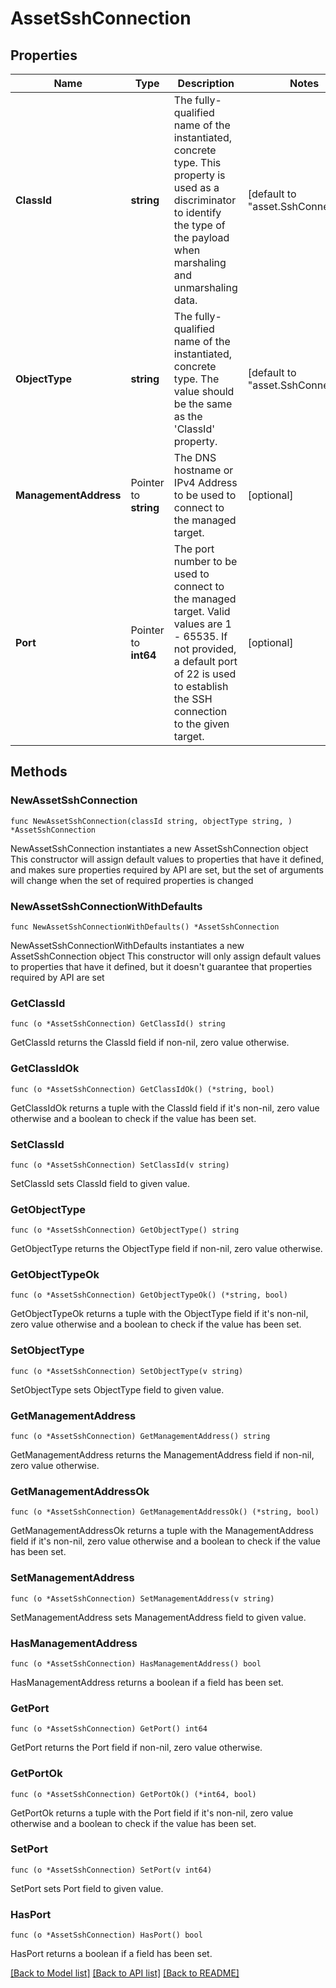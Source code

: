 # AssetSshConnection

## Properties

Name | Type | Description | Notes
------------ | ------------- | ------------- | -------------
**ClassId** | **string** | The fully-qualified name of the instantiated, concrete type. This property is used as a discriminator to identify the type of the payload when marshaling and unmarshaling data. | [default to "asset.SshConnection"]
**ObjectType** | **string** | The fully-qualified name of the instantiated, concrete type. The value should be the same as the &#39;ClassId&#39; property. | [default to "asset.SshConnection"]
**ManagementAddress** | Pointer to **string** | The DNS hostname or IPv4 Address to be used to connect to the managed target. | [optional] 
**Port** | Pointer to **int64** | The port number to be used to connect to the managed target. Valid values are 1 - 65535. If not provided, a default port of 22 is used to establish the SSH connection to the given target. | [optional] 

## Methods

### NewAssetSshConnection

`func NewAssetSshConnection(classId string, objectType string, ) *AssetSshConnection`

NewAssetSshConnection instantiates a new AssetSshConnection object
This constructor will assign default values to properties that have it defined,
and makes sure properties required by API are set, but the set of arguments
will change when the set of required properties is changed

### NewAssetSshConnectionWithDefaults

`func NewAssetSshConnectionWithDefaults() *AssetSshConnection`

NewAssetSshConnectionWithDefaults instantiates a new AssetSshConnection object
This constructor will only assign default values to properties that have it defined,
but it doesn't guarantee that properties required by API are set

### GetClassId

`func (o *AssetSshConnection) GetClassId() string`

GetClassId returns the ClassId field if non-nil, zero value otherwise.

### GetClassIdOk

`func (o *AssetSshConnection) GetClassIdOk() (*string, bool)`

GetClassIdOk returns a tuple with the ClassId field if it's non-nil, zero value otherwise
and a boolean to check if the value has been set.

### SetClassId

`func (o *AssetSshConnection) SetClassId(v string)`

SetClassId sets ClassId field to given value.


### GetObjectType

`func (o *AssetSshConnection) GetObjectType() string`

GetObjectType returns the ObjectType field if non-nil, zero value otherwise.

### GetObjectTypeOk

`func (o *AssetSshConnection) GetObjectTypeOk() (*string, bool)`

GetObjectTypeOk returns a tuple with the ObjectType field if it's non-nil, zero value otherwise
and a boolean to check if the value has been set.

### SetObjectType

`func (o *AssetSshConnection) SetObjectType(v string)`

SetObjectType sets ObjectType field to given value.


### GetManagementAddress

`func (o *AssetSshConnection) GetManagementAddress() string`

GetManagementAddress returns the ManagementAddress field if non-nil, zero value otherwise.

### GetManagementAddressOk

`func (o *AssetSshConnection) GetManagementAddressOk() (*string, bool)`

GetManagementAddressOk returns a tuple with the ManagementAddress field if it's non-nil, zero value otherwise
and a boolean to check if the value has been set.

### SetManagementAddress

`func (o *AssetSshConnection) SetManagementAddress(v string)`

SetManagementAddress sets ManagementAddress field to given value.

### HasManagementAddress

`func (o *AssetSshConnection) HasManagementAddress() bool`

HasManagementAddress returns a boolean if a field has been set.

### GetPort

`func (o *AssetSshConnection) GetPort() int64`

GetPort returns the Port field if non-nil, zero value otherwise.

### GetPortOk

`func (o *AssetSshConnection) GetPortOk() (*int64, bool)`

GetPortOk returns a tuple with the Port field if it's non-nil, zero value otherwise
and a boolean to check if the value has been set.

### SetPort

`func (o *AssetSshConnection) SetPort(v int64)`

SetPort sets Port field to given value.

### HasPort

`func (o *AssetSshConnection) HasPort() bool`

HasPort returns a boolean if a field has been set.


[[Back to Model list]](../README.md#documentation-for-models) [[Back to API list]](../README.md#documentation-for-api-endpoints) [[Back to README]](../README.md)


